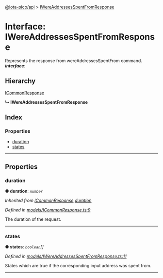 [@iota-pico/api](../README.md) > [IWereAddressesSpentFromResponse](../interfaces/iwereaddressesspentfromresponse.md)

# Interface: IWereAddressesSpentFromResponse

Represents the response from wereAddressesSpentFrom command.
*__interface__*: 

## Hierarchy

 [ICommonResponse](icommonresponse.md)

**↳ IWereAddressesSpentFromResponse**

## Index

### Properties

* [duration](iwereaddressesspentfromresponse.md#duration)
* [states](iwereaddressesspentfromresponse.md#states)

---

## Properties

<a id="duration"></a>

###  duration

**● duration**: *`number`*

*Inherited from [ICommonResponse](icommonresponse.md).[duration](icommonresponse.md#duration)*

*Defined in [models/ICommonResponse.ts:9](https://github.com/iota-pico/api/blob/f238b42/src/models/ICommonResponse.ts#L9)*

The duration of the request.

___
<a id="states"></a>

###  states

**● states**: *`boolean`[]*

*Defined in [models/IWereAddressesSpentFromResponse.ts:11](https://github.com/iota-pico/api/blob/f238b42/src/models/IWereAddressesSpentFromResponse.ts#L11)*

States which are true if the corresponding input address was spent from.

___

